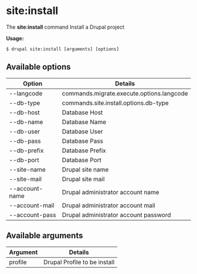# site:install
The **site:install** command Install a Drupal project

**Usage:**
```
$ drupal site:install [arguments] [options] 
```

## Available options
Option | Details
-------|-------------
--langcode | commands.migrate.execute.options.langcode
--db-type | commands.site.install.options.db-type
--db-host | Database Host
--db-name | Database Name
--db-user | Database User
--db-pass | Database Pass
--db-prefix | Database Prefix
--db-port | Database Port
--site-name | Drupal site name
--site-mail | Drupal site mail
--account-name | Drupal administrator account name
--account-mail | Drupal administrator account mail
--account-pass | Drupal administrator account password

## Available arguments
Argument | Details
---------|-------------
profile | Drupal Profile to be install
